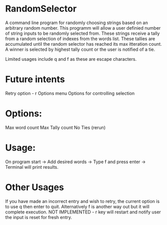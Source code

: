 # RandomSelector
A command line program for randomly choosing strings based on an arbitrary random number.
This programm will allow a user definied number of string inputs to be randomly selected from.
These strings receive a tally from a random selection of indexes from the words list.
These tallies are accumulated until the random selector has reached its max itteration count.
A winner is selected by highest tally count or the user is notified of a tie.

Limited usages include q and f as these are escape characters.

# Future intents
Retry option - r
Options menu
Options for controlling selection
# Options:
Max word count
Max Tally count
No Ties (rerun)

# Usage:
On program start ->
Add desired words ->
Type f and press enter ->
Terminal will print results.

# Other Usages
If you have made an incorrect entry and wish to retry, the current option is to use q then enter to quit.
Alternatively f is another way out but it will complete execution.
NOT IMPLEMENTED - r key will restart and notify user the input is reset for fresh entry.
